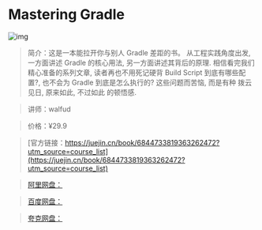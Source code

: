 # Mastering Gradle

![img](../../assets/172f0a69771328b9~tplv-t2oaga2asx-no-mark:280:280:200:280.png)

> 简介：这是一本能拉开你与别人 Gradle 差距的书。 从工程实践角度出发, 一方面讲述 Gradle 的核心用法, 另一方面讲述其背后的原理. 相信看完我们精心准备的系列文章, 读者再也不用死记硬背 Build Script 到底有哪些配置?, 也不会为 Gradle 到底是怎么执行的? 这些问题而苦恼, 而是有种 拨云见日, 原来如此, 不过如此 的顿悟感.

> 讲师：walfud

> 价格：¥29.9

> [官方链接：https://juejin.cn/book/6844733819363262472?utm_source=course_list](https://juejin.cn/book/6844733819363262472?utm_source=course_list)

> [阿里网盘：]()

> [百度网盘：]()

> [夸克网盘：]()
